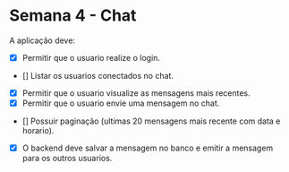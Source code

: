 # Semana 4 - Chat

 A aplicação deve:

- [x] Permitir que o usuario realize o login.
- [] Listar os usuarios conectados no chat.
- [x] Permitir que o usuario visualize as mensagens mais recentes.
- [x] Permitir que o usuario envie uma mensagem no chat.
- [] Possuir paginação (ultimas 20 mensagens mais recente com data e horario).
- [x] O backend deve salvar a mensagem no banco e emitir a mensagem para os outros usuarios.